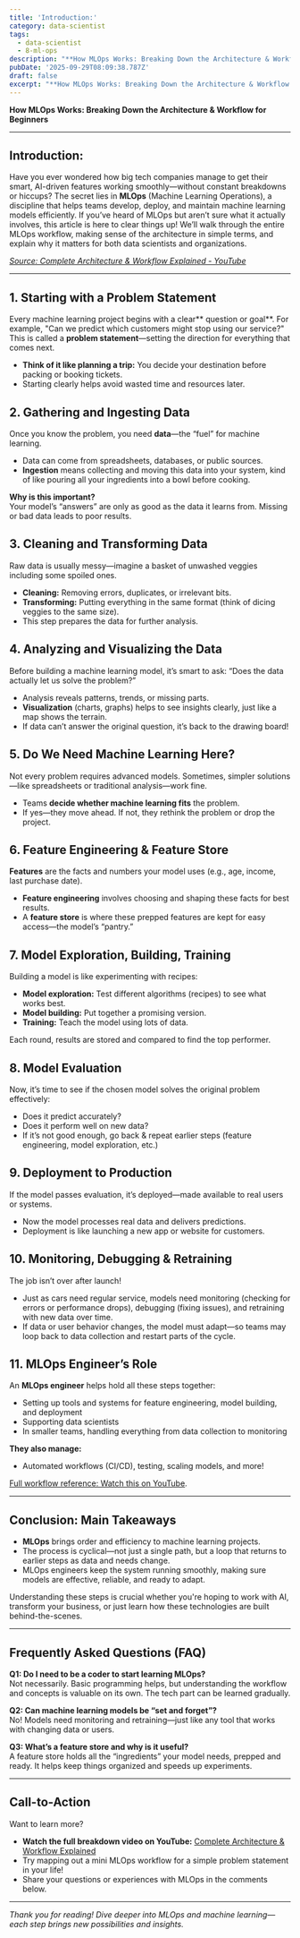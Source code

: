 ```yaml
---
title: 'Introduction:'
category: data-scientist
tags:
  - data-scientist
  - 8-ml-ops
description: "**How MLOps Works: Breaking Down the Architecture & Workflow for Beginners** --- Have you ever wondered how big tech companies manage to get their sma..."
pubDate: '2025-09-29T08:09:38.787Z'
draft: false
excerpt: "**How MLOps Works: Breaking Down the Architecture & Workflow for Beginners** --- Have you ever wondered how big tech companies manage to get their sma..."
---
```


**How MLOps Works: Breaking Down the Architecture & Workflow for Beginners**

---

## Introduction:  
Have you ever wondered how big tech companies manage to get their smart, AI-driven features working smoothly—without constant breakdowns or hiccups? The secret lies in **MLOps** (Machine Learning Operations), a discipline that helps teams develop, deploy, and maintain machine learning models efficiently. If you’ve heard of MLOps but aren’t sure what it actually involves, this article is here to clear things up! We’ll walk through the entire MLOps workflow, making sense of the architecture in simple terms, and explain why it matters for both data scientists and organizations.

*[Source: Complete Architecture & Workflow Explained - YouTube](https://www.youtube.com/watch?v=IN3zEeVte8c)*

---

## 1. Starting with a Problem Statement  
Every machine learning project begins with a clear** question or goal**. For example, "Can we predict which customers might stop using our service?" This is called a **problem statement**—setting the direction for everything that comes next.

- **Think of it like planning a trip:** You decide your destination before packing or booking tickets.
- Starting clearly helps avoid wasted time and resources later.

## 2. Gathering and Ingesting Data  
Once you know the problem, you need **data**—the “fuel” for machine learning.

- Data can come from spreadsheets, databases, or public sources.
- **Ingestion** means collecting and moving this data into your system, kind of like pouring all your ingredients into a bowl before cooking.

**Why is this important?**  
Your model’s “answers” are only as good as the data it learns from. Missing or bad data leads to poor results.

## 3. Cleaning and Transforming Data  
Raw data is usually messy—imagine a basket of unwashed veggies including some spoiled ones.

- **Cleaning:** Removing errors, duplicates, or irrelevant bits.
- **Transforming:** Putting everything in the same format (think of dicing veggies to the same size).
- This step prepares the data for further analysis.

## 4. Analyzing and Visualizing the Data  
Before building a machine learning model, it’s smart to ask: “Does the data actually let us solve the problem?”

- Analysis reveals patterns, trends, or missing parts.
- **Visualization** (charts, graphs) helps to see insights clearly, just like a map shows the terrain.
- If data can’t answer the original question, it’s back to the drawing board!

## 5. Do We Need Machine Learning Here?  
Not every problem requires advanced models. Sometimes, simpler solutions—like spreadsheets or traditional analysis—work fine.

- Teams **decide whether machine learning fits** the problem.
- If yes—they move ahead. If not, they rethink the problem or drop the project.

## 6. Feature Engineering & Feature Store  
**Features** are the facts and numbers your model uses (e.g., age, income, last purchase date).

- **Feature engineering** involves choosing and shaping these facts for best results.
- A **feature store** is where these prepped features are kept for easy access—the model’s “pantry.”

## 7. Model Exploration, Building, Training  
Building a model is like experimenting with recipes:

- **Model exploration:** Test different algorithms (recipes) to see what works best.
- **Model building:** Put together a promising version.
- **Training:** Teach the model using lots of data.

Each round, results are stored and compared to find the top performer.

## 8. Model Evaluation  
Now, it’s time to see if the chosen model solves the original problem effectively:

- Does it predict accurately?
- Does it perform well on new data?
- If it’s not good enough, go back & repeat earlier steps (feature engineering, model exploration, etc.)

## 9. Deployment to Production  
If the model passes evaluation, it’s deployed—made available to real users or systems.

- Now the model processes real data and delivers predictions.
- Deployment is like launching a new app or website for customers.

## 10. Monitoring, Debugging & Retraining  
The job isn’t over after launch!

- Just as cars need regular service, models need monitoring (checking for errors or performance drops), debugging (fixing issues), and retraining with new data over time.
- If data or user behavior changes, the model must adapt—so teams may loop back to data collection and restart parts of the cycle.

## 11. MLOps Engineer’s Role  
An **MLOps engineer** helps hold all these steps together:

- Setting up tools and systems for feature engineering, model building, and deployment
- Supporting data scientists
- In smaller teams, handling everything from data collection to monitoring

**They also manage:**  
- Automated workflows (CI/CD), testing, scaling models, and more!

[Full workflow reference: Watch this on YouTube](https://www.youtube.com/watch?v=IN3zEeVte8c).

---

## Conclusion: Main Takeaways  
- **MLOps** brings order and efficiency to machine learning projects.
- The process is cyclical—not just a single path, but a loop that returns to earlier steps as data and needs change.
- MLOps engineers keep the system running smoothly, making sure models are effective, reliable, and ready to adapt.

Understanding these steps is crucial whether you're hoping to work with AI, transform your business, or just learn how these technologies are built behind-the-scenes.

---

## Frequently Asked Questions (FAQ)

**Q1: Do I need to be a coder to start learning MLOps?**  
Not necessarily. Basic programming helps, but understanding the workflow and concepts is valuable on its own. The tech part can be learned gradually.

**Q2: Can machine learning models be “set and forget”?**  
No! Models need monitoring and retraining—just like any tool that works with changing data or users.

**Q3: What’s a feature store and why is it useful?**  
A feature store holds all the “ingredients” your model needs, prepped and ready. It helps keep things organized and speeds up experiments.

---

## Call-to-Action

Want to learn more?  
- **Watch the full breakdown video on YouTube:** [Complete Architecture & Workflow Explained](https://www.youtube.com/watch?v=IN3zEeVte8c)
- Try mapping out a mini MLOps workflow for a simple problem statement in your life!
- Share your questions or experiences with MLOps in the comments below.

---

*Thank you for reading! Dive deeper into MLOps and machine learning—each step brings new possibilities and insights.*